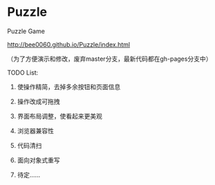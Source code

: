 Puzzle
======

Puzzle Game

http://bee0060.github.io/Puzzle/index.html
 

（为了方便演示和修改，废弃master分支，最新代码都在gh-pages分支中）

TODO List:

1. 使操作精简，去掉多余按钮和页面信息

2. 操作改成可拖拽

3. 界面布局调整，使看起来更美观

4. 浏览器兼容性

5. 代码清扫

6. 面向对象式重写

7. 待定……
